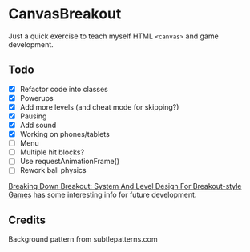 # CanvasBreakout

Just a quick exercise to teach myself HTML `<canvas>` and game development.

## Todo

- [x] Refactor code into classes
- [x] Powerups
- [x] Add more levels (and cheat mode for skipping?)
- [x] Pausing
- [x] Add sound
- [x] Working on phones/tablets
- [ ] Menu
- [ ] Multiple hit blocks?
- [ ] Use requestAnimationFrame()
- [ ] Rework ball physics

[Breaking Down Breakout: System And Level Design For Breakout-style Games](http://www.gamasutra.com/view/feature/1630/breaking_down_breakout_system_and_.php) has some interesting info for future development.

## Credits

Background pattern from subtlepatterns.com
